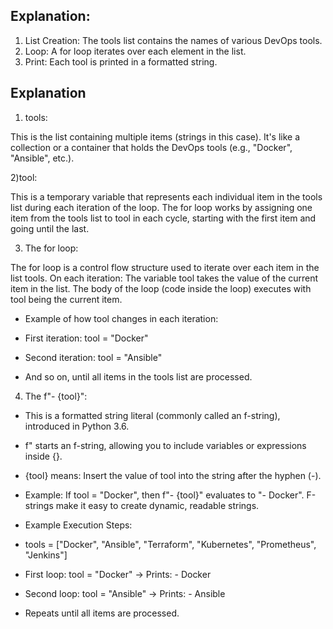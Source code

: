 ## Explanation:
1) List Creation: The tools list contains the names of various DevOps tools.
2) Loop: A for loop iterates over each element in the list.
3) Print: Each tool is printed in a formatted string.


## Explanation

1) tools:

This is the list containing multiple items (strings in this case).
It's like a collection or a container that holds the DevOps tools (e.g., "Docker", "Ansible", etc.).

2)tool:

This is a temporary variable that represents each individual item in the tools list during each iteration of the loop.
The for loop works by assigning one item from the tools list to tool in each cycle, starting with the first item and going until the last.

3) The for loop:

The for loop is a control flow structure used to iterate over each item in the list tools.
On each iteration:
The variable tool takes the value of the current item in the list.
The body of the loop (code inside the loop) executes with tool being the current item.

- Example of how tool changes in each iteration:

 - First iteration: tool = "Docker"
 - Second iteration: tool = "Ansible"
 - And so on, until all items in the tools list are processed.

4) The f"- {tool}":

- This is a formatted string literal (commonly called an f-string), introduced in Python 3.6.
- f" starts an f-string, allowing you to include variables or expressions inside {}.
- {tool} means: Insert the value of tool into the string after the hyphen (-).

- Example:
If tool = "Docker", then f"- {tool}" evaluates to "- Docker".
F-strings make it easy to create dynamic, readable strings.

- Example Execution Steps:
 - tools = ["Docker", "Ansible", "Terraform", "Kubernetes", "Prometheus", "Jenkins"]
 - First loop: tool = "Docker" → Prints: - Docker
 - Second loop: tool = "Ansible" → Prints: - Ansible
 - Repeats until all items are processed.

